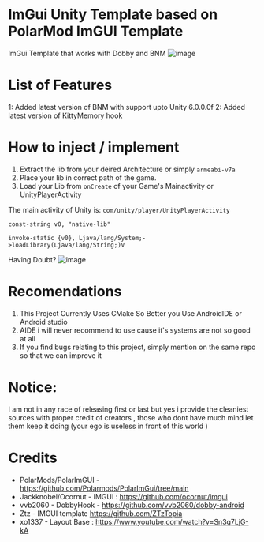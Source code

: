  # ImGui Unity Template based on PolarMod ImGUI Template

ImGui Template that works with Dobby and BNM
   ![image](https://github.com/user-attachments/assets/0a1babbe-8170-4959-954d-de10de245736)

# List of Features
  1: Added latest version of BNM with support upto Unity 6.0.0.0f
  2: Added latest version of KittyMemory hook

# How to inject / implement
  1. Extract the lib from your deired Architecture or simply `armeabi-v7a`
  2. Place your lib in correct path of the game.
  3. Load your Lib from `onCreate` of your Game's Mainactivity or UnityPlayerActivity
  
 The main activity of Unity is: ```com/unity/player/UnityPlayerActivity```
   
   ```
   const-string v0, "native-lib"

   invoke-static {v0}, Ljava/lang/System;->loadLibrary(Ljava/lang/String;)V
   ```
  Having Doubt?
 ![image](https://user-images.githubusercontent.com/80401984/145727071-26bb7d51-ae83-4fdc-94f5-aa3b9421ed4b.png)

# Recomendations

1. This Project Currently Uses CMake So Better you Use AndroidIDE or Android studio 
2. AIDE i will never recommend to use cause it's systems are not so good at all
3. If you find bugs relating to this project, simply mention on the same repo so that we can improve it

# Notice:
 I am not in any race of releasing first or last but yes i provide the cleaniest sources with proper credit of creators , those who dont have much mind let them keep it doing (your ego is useless in front of this world )
 
# Credits
* PolarMods/PolarImGUI - https://github.com/Polarmods/PolarImGui/tree/main
* Jackknobel/Ocornut - IMGUI : https://github.com/ocornut/imgui
* vvb2060 - DobbyHook - https://github.com/vvb2060/dobby-android
* Ztz - IMGUI template https://github.com/ZTzTopia
* xo1337 - Layout Base : https://www.youtube.com/watch?v=Sn3q7LjG-kA

